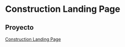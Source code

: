 # Construction Landing Page

## Proyecto

[Construction Landing Page](https://lisanevae.github.io/Construction-Landing-Page/)
